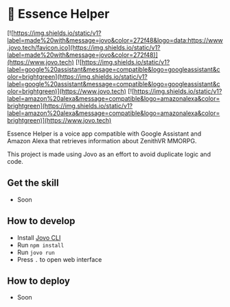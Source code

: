 # 🥽 Essence Helper

[![https://img.shields.io/static/v1?label=made%20with&message=jovo&color=272f48&logo=data:https://www.jovo.tech/favicon.ico](https://img.shields.io/static/v1?label=made%20with&message=jovo&color=272f48)](https://www.jovo.tech)
[![https://img.shields.io/static/v1?label=google%20assistant&message=compatible&logo=googleassistant&color=brightgreen](https://img.shields.io/static/v1?label=google%20assistant&message=compatible&logo=googleassistant&color=brightgreen)](https://www.jovo.tech)
[![https://img.shields.io/static/v1?label=amazon%20alexa&message=compatible&logo=amazonalexa&color=brightgreen](https://img.shields.io/static/v1?label=amazon%20alexa&message=compatible&logo=amazonalexa&color=brightgreen)](https://www.jovo.tech)

Essence Helper is a voice app compatible with Google Assistant and Amazon Alexa that retrieves information about ZenithVR MMORPG.

This project is made using Jovo as an effort to avoid duplicate logic and code.

## Get the skill

- Soon

## How to develop

- Install [Jovo CLI](https://www.jovo.tech/docs/cli)
- Run `npm install`
- Run `jovo run`
- Press `.` to open web interface

## How to deploy

- Soon
